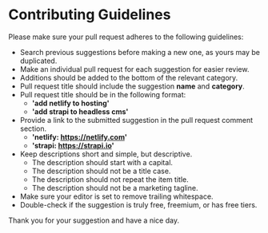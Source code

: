 # Contributing Guidelines

Please make sure your pull request adheres to the following guidelines:

-  Search previous suggestions before making a new one, as yours may be duplicated.
-  Make an individual pull request for each suggestion for easier review.
-  Additions should be added to the bottom of the relevant category.
-  Pull request title should include the suggestion **name** and **category**.
-  Pull request title should be in the following format:
   -  **'add netlify to hosting'**
   -  **'add strapi to headless cms'**
-  Provide a link to the submitted suggestion in the pull request comment section.
   -  **'netlify: https://netlify.com'**
   -  **'strapi: https://strapi.io'**
-  Keep descriptions short and simple, but descriptive.
   -  The description should start with a capital.
   -  The description should not be a title case.
   -  The description should not repeat the item title.
   -  The description should not be a marketing tagline.
-  Make sure your editor is set to remove trailing whitespace.
-  Double-check if the suggestion is truly free, freemium, or has free tiers.

Thank you for your suggestion and have a nice day.
